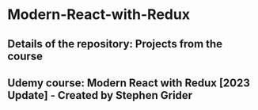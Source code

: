 # Modern-React-with-Redux
  ## Details of the repository: Projects from the course
  ## Udemy course: Modern React with Redux [2023 Update] - Created by Stephen Grider
  [Course Link]: https://www.udemy.com/course/react-redux
  [link text itself]: http://www.reddit.com
